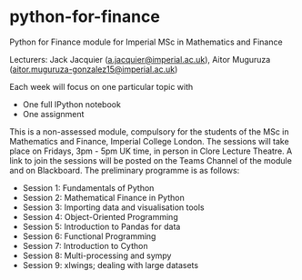 # python-for-finance
Python for Finance module for Imperial MSc in Mathematics and Finance

Lecturers: Jack Jacquier (a.jacquier@imperial.ac.uk), Aitor Muguruza (aitor.muguruza-gonzalez15@imperial.ac.uk)

Each week will focus on one particular topic with
 - One full IPython notebook
 - One assignment
 
This is a non-assessed module, compulsory for the students of the MSc in Mathematics and Finance, Imperial College London.
The sessions will take place on Fridays, 3pm - 5pm UK time, in person in Clore Lecture Theatre. A link to join the sessions will be posted on the Teams Channel of the module and on Blackboard.
 The preliminary programme is as follows:
 
  - Session 1: Fundamentals of Python
  - Session 2: Mathematical Finance in Python
  - Session 3: Importing data and visualisation tools
  - Session 4: Object-Oriented Programming
  - Session 5: Introduction to Pandas for data
  - Session 6: Functional Programming
  - Session 7: Introduction to Cython
  - Session 8: Multi-processing and sympy
  - Session 9: xlwings; dealing with large datasets
